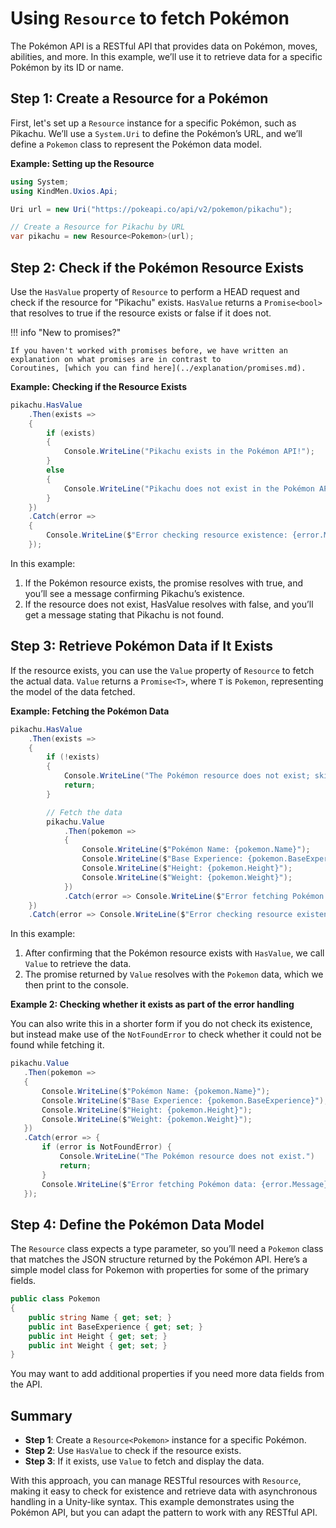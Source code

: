 ﻿# Using `Resource` to fetch Pokémon

The Pokémon API is a RESTful API that provides data on Pokémon, moves, abilities, and more. In this example, we’ll use
it to retrieve data for a specific Pokémon by its ID or name.

## Step 1: Create a Resource for a Pokémon

First, let's set up a `Resource` instance for a specific Pokémon, such as Pikachu. We’ll use a `System.Uri` to define 
the Pokémon’s URL, and we’ll define a `Pokemon` class to represent the Pokémon data model.

**Example: Setting up the Resource**

```csharp
using System;
using KindMen.Uxios.Api;

Uri url = new Uri("https://pokeapi.co/api/v2/pokemon/pikachu");

// Create a Resource for Pikachu by URL
var pikachu = new Resource<Pokemon>(url);
```

## Step 2: Check if the Pokémon Resource Exists

Use the `HasValue` property of `Resource` to perform a HEAD request and check if the resource for "Pikachu" exists. 
`HasValue` returns a `Promise<bool>` that resolves to true if the resource exists or false if it does not.

!!! info "New to promises?"

    If you haven't worked with promises before, we have written an explanation on what promises are in contrast to 
    Coroutines, [which you can find here](../explanation/promises.md).

**Example: Checking if the Resource Exists**

```csharp
pikachu.HasValue
    .Then(exists =>
    {
        if (exists)
        {
            Console.WriteLine("Pikachu exists in the Pokémon API!");
        }
        else
        {
            Console.WriteLine("Pikachu does not exist in the Pokémon API.");
        }
    })
    .Catch(error =>
    {
        Console.WriteLine($"Error checking resource existence: {error.Message}");
    });
```

In this example:

1. If the Pokémon resource exists, the promise resolves with true, and you’ll see a message confirming Pikachu’s
   existence.
2. If the resource does not exist, HasValue resolves with false, and you’ll get a message stating that Pikachu is not
   found.

## Step 3: Retrieve Pokémon Data if It Exists

If the resource exists, you can use the `Value` property of `Resource` to fetch the actual data. `Value` returns a
`Promise<T>`, where `T` is `Pokemon`, representing the model of the data fetched.

**Example: Fetching the Pokémon Data**

```csharp
pikachu.HasValue
    .Then(exists =>
    {
        if (!exists)
        {
            Console.WriteLine("The Pokémon resource does not exist; skipping data fetch.");
            return;
        }

        // Fetch the data
        pikachu.Value
            .Then(pokemon =>
            {
                Console.WriteLine($"Pokémon Name: {pokemon.Name}");
                Console.WriteLine($"Base Experience: {pokemon.BaseExperience}");
                Console.WriteLine($"Height: {pokemon.Height}");
                Console.WriteLine($"Weight: {pokemon.Weight}");
            })
            .Catch(error => Console.WriteLine($"Error fetching Pokémon data: {error.Message}"));
    })
    .Catch(error => Console.WriteLine($"Error checking resource existence: {error.Message}"));
```

In this example:

1. After confirming that the Pokémon resource exists with `HasValue`, we call `Value` to retrieve the data.
2. The promise returned by `Value` resolves with the `Pokemon` data, which we then print to the console.

**Example 2: Checking whether it exists as part of the error handling**

You can also write this in a shorter form if you do not check its existence, but instead make use of the `NotFoundError`
to check whether it could not be found while fetching it.

```csharp
pikachu.Value
   .Then(pokemon =>
   {
       Console.WriteLine($"Pokémon Name: {pokemon.Name}");
       Console.WriteLine($"Base Experience: {pokemon.BaseExperience}");
       Console.WriteLine($"Height: {pokemon.Height}");
       Console.WriteLine($"Weight: {pokemon.Weight}");
   })
   .Catch(error => {
       if (error is NotFoundError) {
           Console.WriteLine("The Pokémon resource does not exist.")
           return;
       }
       Console.WriteLine($"Error fetching Pokémon data: {error.Message}")
   });
```

## Step 4: Define the Pokémon Data Model

The `Resource` class expects a type parameter, so you’ll need a `Pokemon` class that matches the JSON structure returned
by the Pokémon API. Here’s a simple model class for Pokemon with properties for some of the primary fields.

```csharp
public class Pokemon
{
    public string Name { get; set; }
    public int BaseExperience { get; set; }
    public int Height { get; set; }
    public int Weight { get; set; }
}
```

You may want to add additional properties if you need more data fields from the API.

## Summary

- **Step 1**: Create a `Resource<Pokemon>` instance for a specific Pokémon.
- **Step 2**: Use `HasValue` to check if the resource exists.
- **Step 3**: If it exists, use `Value` to fetch and display the data.

With this approach, you can manage RESTful resources with `Resource`, making it easy to check for existence and
retrieve data with asynchronous handling in a Unity-like syntax. This example demonstrates using the Pokémon API, but
you can adapt the pattern to work with any RESTful API.